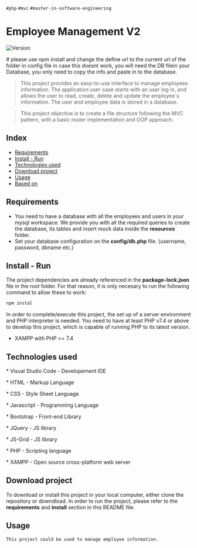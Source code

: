 `#php` `#mvc` `#master-in-software-engineering`

# Employee Management V2 <!-- omit in toc -->

<p>
  <img alt="Version" src="https://img.shields.io/badge/version-2.0-blue.svg?cacheSeconds=2592000" />
</p>
# please use npm install and change the define url to the current url of the folder in config file in case this doesnt work, you will need the DB filein your Database, you only need to copy the info and paste in to the database.

> This project provides an easy-to-use interface to manage employees information. The application user case starts with an user log in, and allows the user to read, create, delete and update the employee´s information. The user and employee data is stored in a database.

> This project objective is to create a file structure following the MVC pattern, with a basic router implementation and OOP approach.

## Index <!-- omit in toc -->

- [Requirements](#requirements)
- [Install - Run](#install---run)
- [Technologies used](#technologies-used)
- [Download project](#download-project)
- [Usage](#usage)
- [Based on](#based-on)

## Requirements

- You need to have a database with all the employees and users in your mysql workspace. We provide you with all the required queries to create the database, its tables and insert mock data inside the **resources** folder.
- Set your database configuration on the **config/db.php** file. (username, password, dbname etc.)

## Install - Run

The project dependencies are already referenced in the **package-lock.json** file in the root folder. For that reason, it is only necesary to run the following command to allow these to work:

```sh
npm instal
```

In order to complete/execute this project, the set up of a server environment and PHP interpreter is needed. You need to have at least PHP v7.4 or above to develop this project, which is capable of running PHP to its latest version.

- XAMPP with PHP >= 7.4

## Technologies used

\* Visual Studio Code - Developement IDE

\* HTML - Markup Language

\* CSS - Style Sheet Language

\* Javascript - Programming Language

\* Bootstrap - Front-end Library

\* JQuery - JS library

\* JS-Grid - JS library

\* PHP - Scripting language

\* XAMPP - Open source cross-platform web server

## Download project

To download or install this project in your local computer, either clone the repository or downdload. In order to run the project, please refer to the **requirements** and **install** section in this README file.

## Usage

```sh
This project could be used to manage employee information.
```

